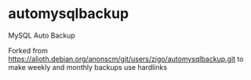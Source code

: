 automysqlbackup
===============

MySQL Auto Backup

Forked from https://alioth.debian.org/anonscm/git/users/zigo/automysqlbackup.git to make weekly and monthly backups use
hardlinks